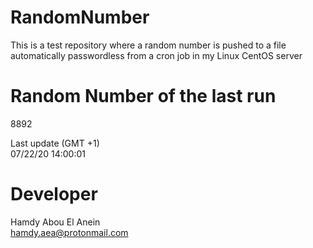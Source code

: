 # RandomNumber    
This is a test repository where a random number is pushed to a file automatically passwordless from a cron job in my Linux CentOS server    
# Random Number of the last run   
8892
      
Last update (GMT +1)    
07/22/20 14:00:01
# Developer    
Hamdy Abou El Anein   
hamdy.aea@protonmail.com
